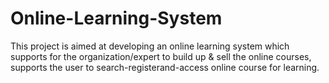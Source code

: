 # Online-Learning-System
This project is aimed at developing an online learning system which supports for the organization/expert to build up &amp; sell the online courses, supports the user to search-registerand-access online course for learning.
